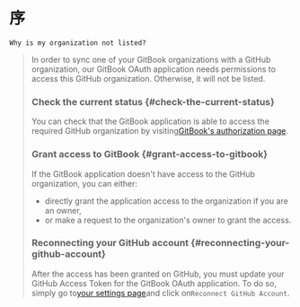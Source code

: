 # 序

```
Why is my organization not listed?
```

> In order to sync one of your GitBook organizations with a GitHub organization, our GitBook OAuth application needs permissions to access this GitHub organization. Otherwise, it will not be listed.
>
> ### Check the current status {#check-the-current-status}
>
> You can check that the GitBook application is able to access the required GitHub organization by visiting[GitBook's authorization page](https://github.com/settings/connections/applications/e103ee3796d447fab74c).
>
> ### Grant access to GitBook {#grant-access-to-gitbook}
>
> If the GitBook application doesn't have access to the GitHub organization, you can either:
>
> * directly grant the application access to the organization if you are an owner,
> * or make a request to the organization's owner to grant the access.
>
> ### Reconnecting your GitHub account {#reconnecting-your-github-account}
>
> After the access has been granted on GitHub, you must update your GitHub Access Token for the GitBook OAuth application. To do so, simply go to[your settings page](https://www.gitbook.com/settings/github)and click on`Reconnect GitHub Account`.



